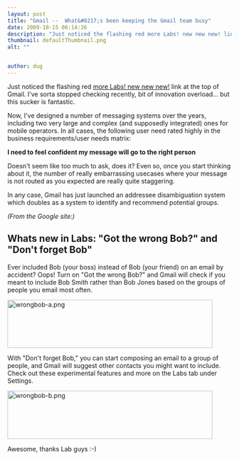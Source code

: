 ```yaml
---
layout: post
title: "Gmail --  What&#8217;s been keeping the Gmail team busy"
date: 2009-10-15 06:14:26
description: "Just noticed the flashing red more Labs! new new new! link at the top of Gmail. I&#8217;ve sorta stopped checking recently, bit of innovation overload&#8230; but this sucker is fantastic. Now, I&#8217;ve designed a number of messaging systems over the&#8230;"
thumbnail: defaultThumbnail.png
alt: ""


author: dug
---
```


<p>Just noticed the flashing red <a href="http://mail.google.com/mail/help/intl/en/about_whatsnew.html#utm_source=en-et-newfea&amp;utm_medium=et&amp;utm_campaign=en">more Labs! new new new!</a> link at the top of Gmail. I've sorta stopped checking recently, bit of innovation overload... but this sucker is fantastic. </p>

<p>Now, I've designed a number of messaging systems over the years, including two very large and complex (and supposedly integrated) ones for mobile operators. In all cases, the following user need rated highly in the business requirements/user needs matrix:</p>

<p><strong>I need to feel confident my message will go to the right person</strong></p>

<p>Doesn't seem like too much to ask, does it? Even so, once you start thinking about it, the number of really embarrassing usecases where your message is not routed as you expected are really quite staggering.</p>

<p>In any case, Gmail has just launched an addressee disambiguation system which doubles as a system to identify and recommend potential groups.</p>

<p><em>(From the Google site:)</em></p>

<h2>Whats new in Labs: "Got the wrong Bob?" and "Don't forget Bob"</h2>

<p>Ever included Bob (your boss) instead of Bob (your friend) on an email by accident? Oops! Turn on "Got the wrong Bob?" and Gmail will check if you meant to include Bob Smith rather than Bob Jones based on the groups of people you email most often.</p>

<p><img alt="wrongbob-a.png" src="http://www.donkeyontheedge.com/i/wrongbob-a.png" width="461" height="108"  style="" /></p>

<p>With "Don't forget Bob," you can start composing an email to a group of people, and Gmail will suggest other contacts you might want to include. Check out these experimental features and more on the Labs tab under Settings.</p>

<p><img alt="wrongbob-b.png" src="http://www.donkeyontheedge.com/i/wrongbob-b.png" width="461" height="108"  style="" /></p>

<p>Awesome, thanks Lab guys :-)</p>
